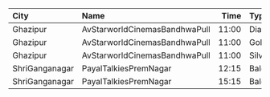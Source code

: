 | City           | Name                          |  Time | Type    | Price | Capacity | Booked |
| :------------- | :---------------------------- | ----: | :------ | ----: | -------: | -----: |
| Ghazipur       | AvStarworldCinemasBandhwaPull | 11:00 | Diamond |  200₹ |       38 |     20 |
| Ghazipur       | AvStarworldCinemasBandhwaPull | 11:00 | Gold    |  180₹ |       67 |     42 |
| Ghazipur       | AvStarworldCinemasBandhwaPull | 11:00 | Silver  |  170₹ |      130 |     92 |
| ShriGanganagar | PayalTalkiesPremNagar         | 12:15 | Balcony |   70₹ |      100 |      0 |
| ShriGanganagar | PayalTalkiesPremNagar         | 15:15 | Balcony |   70₹ |      100 |      0 |